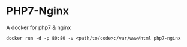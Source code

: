 # PHP7-Nginx
A docker for php7 &amp; nginx

```shell
docker run -d -p 80:80 -v <path/to/code>:/var/www/html php7-nginx
```
